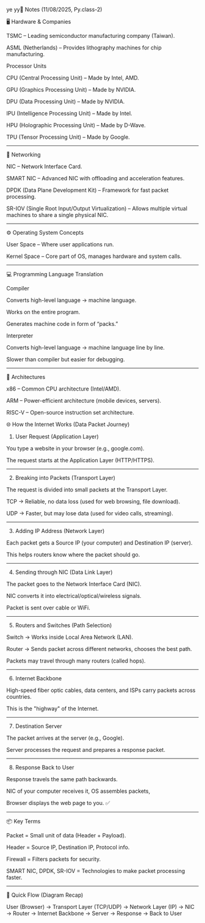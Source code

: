 ye yy📒 Notes (11/08/2025, Py.class-2)

🖥️ Hardware & Companies

TSMC – Leading semiconductor manufacturing company (Taiwan).

ASML (Netherlands) – Provides lithography machines for chip manufacturing.


Processor Units

CPU (Central Processing Unit) – Made by Intel, AMD.

GPU (Graphics Processing Unit) – Made by NVIDIA.

DPU (Data Processing Unit) – Made by NVIDIA.

IPU (Intelligence Processing Unit) – Made by Intel.

HPU (Holographic Processing Unit) – Made by D-Wave.

TPU (Tensor Processing Unit) – Made by Google.



---

📡 Networking

NIC – Network Interface Card.

SMART NIC – Advanced NIC with offloading and acceleration features.

DPDK (Data Plane Development Kit) – Framework for fast packet processing.

SR-IOV (Single Root Input/Output Virtualization) – Allows multiple virtual machines to share a single physical NIC.



---

⚙️ Operating System Concepts

User Space – Where user applications run.

Kernel Space – Core part of OS, manages hardware and system calls.



---

💻 Programming Language Translation

Compiler

Converts high-level language → machine language.

Works on the entire program.

Generates machine code in form of “packs.”


Interpreter

Converts high-level language → machine language line by line.

Slower than compiler but easier for debugging.




---

🔢 Architectures

x86 – Common CPU architecture (Intel/AMD).

ARM – Power-efficient architecture (mobile devices, servers).

RISC-V – Open-source instruction set architecture.


🌐 How the Internet Works (Data Packet Journey)

1. User Request (Application Layer)

You type a website in your browser (e.g., google.com).

The request starts at the Application Layer (HTTP/HTTPS).



---

2. Breaking into Packets (Transport Layer)

The request is divided into small packets at the Transport Layer.

TCP → Reliable, no data loss (used for web browsing, file download).

UDP → Faster, but may lose data (used for video calls, streaming).



---

3. Adding IP Address (Network Layer)

Each packet gets a Source IP (your computer) and Destination IP (server).

This helps routers know where the packet should go.



---

4. Sending through NIC (Data Link Layer)

The packet goes to the Network Interface Card (NIC).

NIC converts it into electrical/optical/wireless signals.

Packet is sent over cable or WiFi.



---

5. Routers and Switches (Path Selection)

Switch → Works inside Local Area Network (LAN).

Router → Sends packet across different networks, chooses the best path.

Packets may travel through many routers (called hops).



---

6. Internet Backbone

High-speed fiber optic cables, data centers, and ISPs carry packets across countries.

This is the "highway" of the Internet.



---

7. Destination Server

The packet arrives at the server (e.g., Google).

Server processes the request and prepares a response packet.



---

8. Response Back to User

Response travels the same path backwards.

NIC of your computer receives it, OS assembles packets,

Browser displays the web page to you. ✅



---

📦 Key Terms

Packet = Small unit of data (Header + Payload).

Header = Source IP, Destination IP, Protocol info.

Firewall = Filters packets for security.

SMART NIC, DPDK, SR-IOV = Technologies to make packet processing faster.



---

🔁 Quick Flow (Diagram Recap)

User (Browser) → Transport Layer (TCP/UDP) → Network Layer (IP) → NIC → Router → Internet Backbone → Server → Response → Back to User
